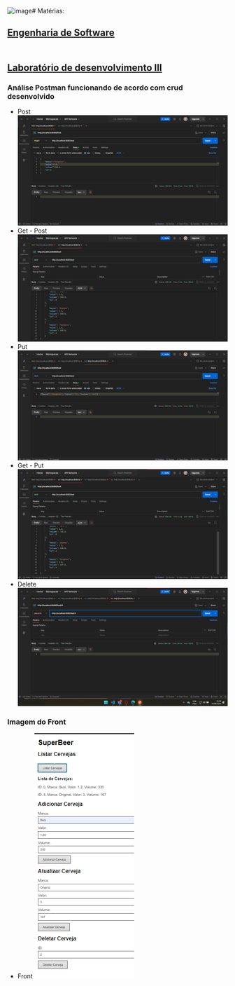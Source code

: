 ![image](https://github.com/PedroBozzano/Bertoti/assets/127267429/b7c3f4e4-e5e9-4e50-9458-b1e05adb9d5c)# Matérias:
## [Engenharia de Software](https://github.com/PedroBozzano/Bertoti/tree/main/engenhariaSW)<br><br>

## [Laboratório de desenvolvimento III](https://github.com/PedroBozzano/Bertoti/tree/main/LabDevIII/BeerCrud/SuperBeer)

### Análise Postman funcionando de acordo com crud desenvolvido
* Post
  ![](https://github.com/PedroBozzano/Bertoti/blob/main/LabDevIII/BeerCrud/SuperBeer/imgs/Captura%20de%20tela%202024-06-24%20212153.png?raw=true)
* Get - Post
  ![](https://github.com/PedroBozzano/Bertoti/blob/main/LabDevIII/BeerCrud/SuperBeer/imgs/Captura%20de%20tela%202024-06-24%20212228.png?raw=true)
* Put
  ![](https://github.com/PedroBozzano/Bertoti/blob/main/LabDevIII/BeerCrud/SuperBeer/imgs/Captura%20de%20tela%202024-06-24%20212507.png?raw=true)
* Get - Put
  ![](https://github.com/PedroBozzano/Bertoti/blob/main/LabDevIII/BeerCrud/SuperBeer/imgs/Captura%20de%20tela%202024-06-24%20212545.png?raw=true)
* Delete
  ![](https://github.com/PedroBozzano/Bertoti/blob/main/LabDevIII/BeerCrud/SuperBeer/imgs/Captura%20de%20Tela%20(1).png?raw=true)
  
### Imagem do Front
* Front
  ![](https://github.com/PedroBozzano/Bertoti/blob/main/LabDevIII/BeerCrud/SuperBeer/imgs/Captura%20de%20tela%202024-06-24%20212814.png?raw=true)
